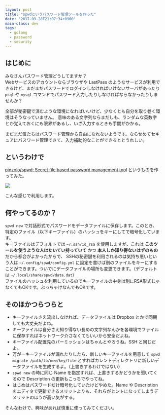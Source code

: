 ```yaml
---
layout: post
title: "spwdというパスワード管理ツールを作った"
date: '2017-09-28T21:07:34+0900'
main-class: dev
tags:
  - golang
  - password
  - security
---
```


## はじめに

みなさんパスワード管理どうしてますか？  
Webサービスのアカウントならブラウザや LastPass のようなサービスが利用できるけど、まだまだパスワードでログインしなければいけないサーバがあったり
`psql` や `mysql` コマンドでパスワード入力したりしなければならなかったりしませんか？

全部が秘密鍵で済むような環境になればいいけど、少なくとも自分を取り巻く環境はそうなっていません。
意味のある文字列ならまだしも、ランダムな英数字とか覚えておくにも限界があるし、いざ入力するときも手間がかかる。

まだまだ僕たちはパスワード管理から自由になれないようです。ならせめてセキュアにパスワード管理できて、入力補助的なことができるととうれしい。

## というわけで

[pinzolo/spwd: Secret file based password management tool](https://github.com/pinzolo/spwd) というものを作ってみた。

![](/assets/img/20170928_spwd-sample.gif)

こんな感じで利用します。

## 何やってるのか？

`spwd new` で対話形式でパスワードをデータファイルに保存します。このとき、特定のファイル（以下キーファイル）のハッシュをキーにしてで暗号化しています。  
キーファイルはデフォルトでは `~/.ssh/id_rsa` を使用しますが、これは **このツールを使うような人はたいてい持っていて** かつ **本人しか知り得ないはずのもの** だから都合がよかったからで、
SSHの秘密鍵を利用されるのは気持ち悪いという人は `~/.config/spwd/config.yml` に設定を書けば別のファイルをキーにすることができます。ついでにデータファイルの場所も変更できます。（デフォルトは `~/.local/share/spwd/data.dat`）  
ファイルのハッシュを利用しているのでキーファイルの中身は別にRSA形式じゃなくてもOKです。ぶっちゃけなんでもOKです。

## そのほかつらつらと

* キーファイルさえ流出しなければ、データファイルは Dropbox とかで同期しても大丈夫だよね。
* キーファイルは自分さえ知り得ない長めの文字列なんかを各環境でファイルに保存すればネットワーク介さなくてもいいから安全だよね。
* キーファイル配置先のパーミッションはちゃんとやろうね。SSH と同じだよ。
* 万が一キーファイルが漏れたりしたら、新しいキーファイルを用意して `spwd migrate /path/to/new/key/file` とすればカレントディレクトリに新しいデータファイルを生成するよ。（上書きするわけではない）
* `spwd new` の時に同じ Name を指定すれば、上書きするかどうかを聞いてくるので Description の更新もこっちでやってね。
* はじめはパスワードだけ暗号化していたけどやめた。Name や Description をエディタで更新できるメリットよりも、それらがヒントになってしまうデメリットのほうが高い気がする。

そんなわけで、興味があれば慎重に使ってみてください。
